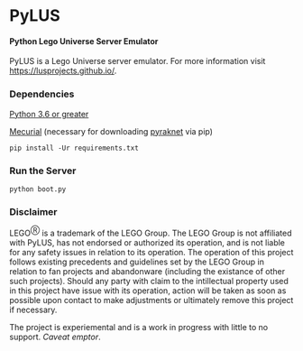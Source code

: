 # PyLUS
#### Python Lego Universe Server Emulator
PyLUS is a Lego Universe server emulator. For more information visit https://lusprojects.github.io/.

### Dependencies

[Python 3.6 or greater](https://www.python.org/downloads/)

[Mecurial](https://www.mercurial-scm.org/downloads) (necessary for downloading [pyraknet](https://bitbucket.org/lcdr/pyraknet) via pip)
```
pip install -Ur requirements.txt
```

### Run the Server
```
python boot.py
```

### Disclaimer
LEGO<sup>Ⓡ</sup> is a trademark of the LEGO Group. The LEGO Group is not affiliated with PyLUS, has not endorsed or authorized its operation, and is not liable for any safety issues in relation to its operation. The operation of this project follows existing precedents and guidelines set by the LEGO Group in relation to fan projects and abandonware (including the existance of other such projects). Should any party with claim to the intillectual property used in this project have issue with its operation, action will be taken as soon as possible upon contact to make adjustments or ultimately remove this project if necessary.

The project is experiemental and is a work in progress with little to no support. *Caveat emptor*.
